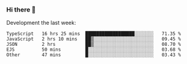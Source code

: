 ### Hi there 👋

Development the last week:
<!--START_SECTION:waka-->

```text
TypeScript   16 hrs 25 mins  ██████████████████░░░░░░░   71.35 %
JavaScript   2 hrs 10 mins   ██▒░░░░░░░░░░░░░░░░░░░░░░   09.45 %
JSON         2 hrs           ██▒░░░░░░░░░░░░░░░░░░░░░░   08.70 %
EJS          50 mins         █░░░░░░░░░░░░░░░░░░░░░░░░   03.68 %
Other        47 mins         █░░░░░░░░░░░░░░░░░░░░░░░░   03.43 %
```

<!--END_SECTION:waka-->

<!--
**JASONPANGGO/jasonpanggo** is a ✨ _special_ ✨ repository because its `README.md` (this file) appears on your GitHub profile.

Here are some ideas to get you started:

- 🔭 I’m currently working on ...
- 🌱 I’m currently learning ...
- 👯 I’m looking to collaborate on ...
- 🤔 I’m looking for help with ...
- 💬 Ask me about ...
- 📫 How to reach me: ...
- 😄 Pronouns: ...
- ⚡ Fun fact: ...
-->
